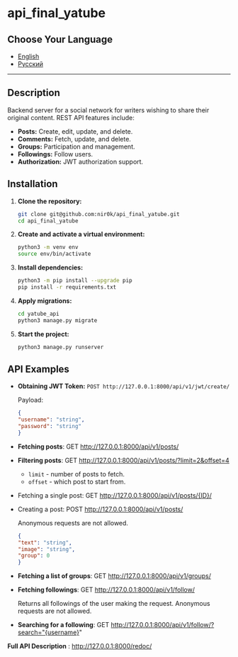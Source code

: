 # api_final_yatube

## Choose Your Language

- [English](README.md)
- [Русский](README.ru.md)

---

## Description

Backend server for a social network for writers wishing to share their original content. REST API features include:

- **Posts:** Create, edit, update, and delete.
- **Comments:** Fetch, update, and delete.
- **Groups:** Participation and management.
- **Followings:** Follow users.
- **Authorization:** JWT authorization support.

## Installation

1. **Clone the repository:**
    ```sh
    git clone git@github.com:nir0k/api_final_yatube.git
    cd api_final_yatube
    ```
2. **Create and activate a virtual environment:**
    ```sh
    python3 -m venv env
    source env/bin/activate
    ```
3. **Install dependencies:**
    ```sh
    python3 -m pip install --upgrade pip
    pip install -r requirements.txt
    ```
4. **Apply migrations:**
    ```sh
    cd yatube_api
    python3 manage.py migrate
    ```
5. **Start the project:**
    ```sh
    python3 manage.py runserver
    ```

## API Examples

- **Obtaining JWT Token:** `POST http://127.0.0.1:8000/api/v1/jwt/create/`

    Payload:
    ```json
    {
    "username": "string",
    "password": "string"
    }
    ```
- **Fetching posts**: GET http://127.0.0.1:8000/api/v1/posts/

- **Filtering posts**: GET http://127.0.0.1:8000/api/v1/posts/?limit=2&offset=4
    - `limit` - number of posts to fetch.
    - `offset` - which post to start from.

- Fetching a single post: GET http://127.0.0.1:8000/api/v1/posts/{ID}/

- Creating a post: POST http://127.0.0.1:8000/api/v1/posts/

    Anonymous requests are not allowed.
    ```json
    {
    "text": "string",
    "image": "string",
    "group": 0
    }
    ```

- **Fetching a list of groups**: GET http://127.0.0.1:8000/api/v1/groups/

- **Fetching followings**: GET http://127.0.0.1:8000/api/v1/follow/

    Returns all followings of the user making the request. Anonymous requests are not allowed.

- **Searching for a following**: GET http://127.0.0.1:8000/api/v1/follow/?search="{username}"

**Full API Description** : http://127.0.0.1:8000/redoc/